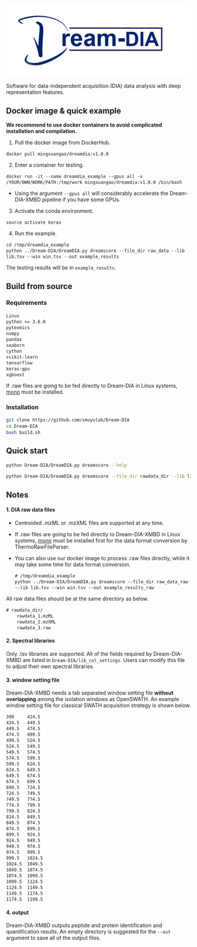 ![logo](./figures/Dream-DIA.jpg)

Software for data-independent acquisition (DIA) data analysis with deep representation features.

## Docker image & quick example

**We recommend to use docker containers to avoid complicated installation and compilation.** 

1. Pull the docker image from DockerHub.

```shell
docker pull mingxuangao/dreamdia:v1.0.0
```

2. Enter a container for testing.

```shell
docker run -it --name dreamdia_example --gpus all -v /YOUR/OWN/WORK/PATH:/tmp/work mingxuangao/dreamdia:v1.0.0 /bin/bash
```

* Using the argument `--gpus all` will considerably accelerate the Dream-DIA-XMBD pipeline if you have some GPUs.

3. Activate the conda environment.

```shell
source activate keras
```

4. Run the example.

```shell
cd /tmp/dreamdia_example
python ../Dream-DIA/DreamDIA.py dreamscore --file_dir raw_data --lib lib.tsv --win win.tsv --out example_results
```

The testing results will be in `example_results`.

## Build from source

### Requirements

```
Linux
python >= 3.6.0
pyteomics
numpy
pandas
seaborn
cython
scikit-learn
tensorflow
keras-gpu
xgboost
```

If .raw files are going to be fed directly to Dream-DIA in Linux systems, [mono](https://www.mono-project.com/download/stable/#download-lin) must be installed.

### Installation

```bash
git clone https://github.com/xmuyulab/Dream-DIA
cd Dream-DIA
bash build.sh
```

## Quick start

```bash
python Dream-DIA/DreamDIA.py dreamscore --help
```

```bash
python Dream-DIA/DreamDIA.py dreamscore --file_dir rawdata_dir --lib library.tsv --win win.tsv --out output_dir
```

## Notes

#### 1. DIA raw data files

* Centroided .mzML or .mzXML files are supported at any time. 

* If .raw files are going to be fed directly to Dream-DIA-XMBD in Linux systems, [mono](https://www.mono-project.com/download/stable/#download-lin) must be installed first for the data format conversion by ThermoRawFileParser.

* You can also use our docker image to process .raw files directly, while it may take some time for data format conversion.

  ```shell
  # /tmp/dreamdia_example
  python ../Dream-DIA/DreamDIA.py dreamscore --file_dir raw_data_raw --lib lib.tsv --win win.tsv --out example_results_raw
  ```

All raw data files should be at the same directory as below. 

```
# rawdata_dir/
	rawdata_1.mzML
	rawdata_2.mzXML
	rawdata_3.raw
```

#### 2. Spectral libraries

Only .tsv libraries are supported. All of the fields required by Dream-DIA-XMBD are listed in `Dream-DIA/lib_col_settings`. Users can modify this file to adjust their own spectral libraries.

#### 3. window setting file

Dream-DIA-XMBD needs a tab separated window setting file **without overlapping** among the isolation windows as OpenSWATH. An example window setting file for classical SWATH acquisition strategy is shown below.

```
399     424.5
424.5   449.5
449.5   474.5
474.5   499.5
499.5   524.5
524.5   549.5
549.5   574.5
574.5   599.5
599.5   624.5
624.5   649.5
649.5   674.5
674.5   699.5
699.5   724.5
724.5   749.5
749.5   774.5
774.5   799.5
799.5   824.5
824.5   849.5
849.5   874.5
874.5   899.5
899.5   924.5
924.5   949.5
949.5   974.5
974.5   999.5
999.5   1024.5
1024.5  1049.5
1049.5  1074.5
1074.5  1099.5
1099.5  1124.5
1124.5  1149.5
1149.5  1174.5
1174.5  1199.5
```

#### 4. output

Dream-DIA-XMBD outputs peptide and protein identification and quantification results. An empty directory is suggested for the `--out` argument to save all of the output files.
